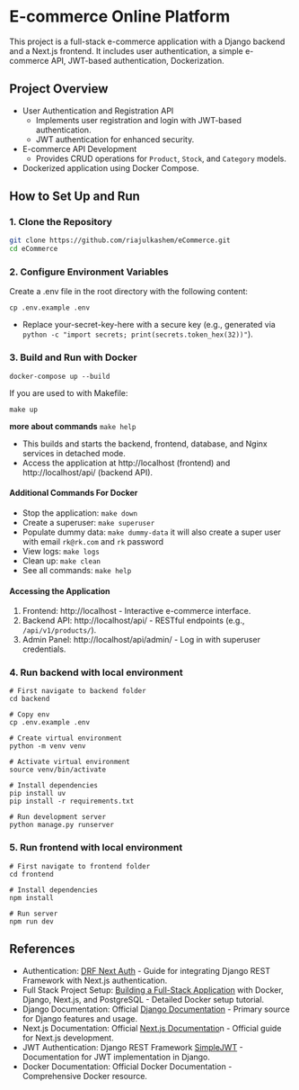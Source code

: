 # E-commerce Online Platform

This project is a full-stack e-commerce application with a Django backend and a Next.js frontend. It includes user authentication, a simple e-commerce API, JWT-based authentication, Dockerization.

## Project Overview

- User Authentication and Registration API
  - Implements user registration and login with JWT-based authentication.
  - JWT authentication for enhanced security.
- E-commerce API Development
  - Provides CRUD operations for `Product`, `Stock`, and `Category` models.
- Dockerized application using Docker Compose.

## How to Set Up and Run

### 1. Clone the Repository
```bash
git clone https://github.com/riajulkashem/eCommerce.git
cd eCommerce
```

### 2. Configure Environment Variables
Create a .env file in the root directory with the following content:
```
cp .env.example .env
```
- Replace your-secret-key-here with a secure key (e.g., generated via `python -c "import secrets; print(secrets.token_hex(32))"`).
### 3. Build and Run with Docker
```
docker-compose up --build
```
If you are used to with Makefile:
```
make up
```
**more about commands** ``make help``
- This builds and starts the backend, frontend, database, and Nginx services in detached mode.
- Access the application at http://localhost (frontend) and http://localhost/api/ (backend API).

#### Additional Commands For Docker 
* Stop the application: `make down`
* Create a superuser: `make superuser`
* Populate dummy data: `make dummy-data` it will also create a super user with email `rk@rk.com` and `rk` password
* View logs: `make logs`
* Clean up: `make clean`
* See all commands: `make help`

#### Accessing the Application
1. Frontend: http://localhost - Interactive e-commerce interface.
2. Backend API: http://localhost/api/ - RESTful endpoints (e.g., `/api/v1/products/`).
3. Admin Panel: http://localhost/api/admin/ - Log in with superuser credentials.

### 4. Run backend with local environment
```
# First navigate to backend folder
cd backend

# Copy env 
cp .env.example .env

# Create virtual environment 
python -m venv venv

# Activate virtual environment
source venv/bin/activate

# Install dependencies
pip install uv
pip install -r requirements.txt

# Run development server
python manage.py runserver
```

### 5. Run frontend with local environment
```
# First navigate to frontend folder
cd frontend

# Install dependencies 
npm install

# Run server
npm run dev
```


## References
* Authentication: [DRF Next Auth](https://github.com/riajulkashem/drf-next-auth) - Guide for integrating Django REST Framework with Next.js authentication.
* Full Stack Project Setup: [Building a Full-Stack Application](https://medium.com/@xinlyuwang96/building-a-full-stack-application-with-docker-django-next-js-and-postgresql-part-1-2d9c28874aa6) with Docker, Django, Next.js, and PostgreSQL - Detailed Docker setup tutorial.
* Django Documentation: Official [Django Documentation](https://docs.djangoproject.com/en/5.1/) - Primary source for Django features and usage.
* Next.js Documentation: Official [Next.js Documentatio](https://nextjs.org/docs)n - Official guide for Next.js development.
* JWT Authentication: Django REST Framework [SimpleJWT](https://django-rest-framework-simplejwt.readthedocs.io/en/latest/customizing_token_claims.html) - Documentation for JWT implementation in Django.
* Docker Documentation: Official Docker Documentation - Comprehensive Docker resource.